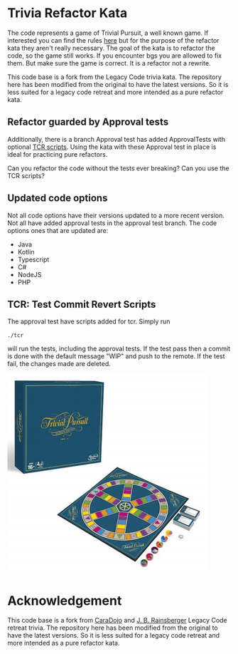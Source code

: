 Trivia Refactor Kata
========================

The code represents a game of Trivial Pursuit, a well known game. If interested you can find the rules [here](https://www.boardgameswizard.com/wp-content/uploads/2020/03/TrivialPursuit1980sedition.pdf) but for the purpose of the refactor kata they aren't really necessary. The goal of the kata is to refactor the code, so the game still works. If you encounter bgs you are allowed to fix them. But make sure the game is correct. It is a refactor not a rewrite.

This code base is a fork from the Legacy Code trivia kata. The repository here has been modified from the original to have the latest versions. So it is less suited for a legacy code retreat and more intended as a pure refactor kata. 


## Refactor guarded by Approval tests

Additionally, there is a branch Approval test has added ApprovalTests with optional [TCR scripts](https://medium.com/@kentbeck_7670/test-commit-revert-870bbd756864). Using the kata with these Approval test in place is ideal for practicing pure refactors. 

Can you refactor the code without the tests ever breaking? Can you use the TCR scripts?

## Updated code options

Not all code options have their versions updated to a more recent version. Not all have added approval tests in the approval test branch. The code options ones that are updated are:
+ Java
+ Kotlin
+ Typescript
+ C#
+ NodeJS
+ PHP

## TCR: Test Commit Revert Scripts

The approval test have scripts added for tcr. Simply run

```
./tcr 
```

will run the tests, including the approval tests. If the test pass then a commit is done with the default message "WIP" and push to the remote. If the test fail, the changes made are deleted.


![Trivial pursuit](./pictures/trivial_pursuit_board_game.jpg)

# Acknowledgement 

This code base is a fork from [CaraDojo](https://github.com/caradojo/trivia) and [J. B. Rainsberger](https://github.com/jbrains/trivia) Legacy Code retreat trivia. The repository here has been modified from the original to have the latest versions. So it is less suited for a legacy code retreat and more intended as a pure refactor kata. 


